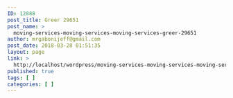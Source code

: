 ```yaml
---
ID: 12888
post_title: Greer 29651
post_name: >
  moving-services-moving-services-moving-services-greer-29651
author: mrgabonijeff@gmail.com
post_date: 2018-03-28 01:51:35
layout: page
link: >
  http://localhost/wordpress/moving-services-moving-services-moving-services-greer-29651/
published: true
tags: [ ]
categories: [ ]
---
```

